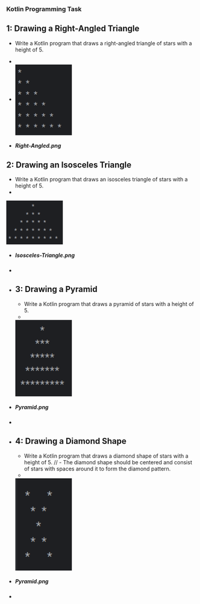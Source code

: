  ### Kotlin Programming Task
 ## 1: Drawing a Right-Angled Triangle
 * Write a Kotlin program that draws a right-angled triangle of stars with a height of 5.
 * 
 * 
    <img align="center" src="assets/Right-Angled.png" alt="Right-Angled" width="150"/>
 
* <h5>Right-Angled.png</h5>


 ## 2: Drawing an Isosceles Triangle
   * Write a Kotlin program that draws an isosceles triangle of stars with a height of 5.
   *  
   <img align="center" src="assets/Isosceles-Triangle.PNG" alt="Isosceles-Triangle" width="150"/>


* <h5>Isosceles-Triangle.png</h5>
*  
* ## 3: Drawing a Pyramid 
   * Write a Kotlin program that draws a pyramid of stars with a height of 5.
   *  
   <img align="center" src="assets/pyramid.PNG" alt="Pyramid" width="150"/>


* <h5>Pyramid.png</h5>
* 
* ## 4: Drawing a Diamond Shape
   *  Write a Kotlin program that draws a diamond shape of stars with a height of 5.
      //   - The diamond shape should be centered and consist of stars with spaces around it to form the diamond pattern.
   *  
   <img align="center" src="assets/diamondShape.PNG" alt="Pyramid" width="150"/>


* <h5>Pyramid.png</h5>
* 